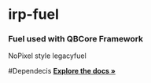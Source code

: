 # irp-fuel
### Fuel used with QBCore Framework
NoPixel style legacyfuel

#Dependecis
<a href="https://github.com/bashenga/polyzonehelper"><strong>Explore the docs »</strong></a>

